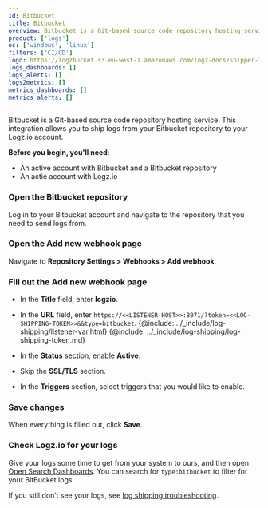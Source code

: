 ```yaml
---
id: Bitbucket
title: Bitbucket
overview: Bitbucket is a Git-based source code repository hosting service. This integration allows you to ship logs from your Bitbucket repository to your Logz.io account.
product: ['logs']
os: ['windows', 'linux']
filters: ['CI/CD']
logo: https://logzbucket.s3.eu-west-1.amazonaws.com/logz-docs/shipper-logos/bitbucket.png
logs_dashboards: []
logs_alerts: []
logs2metrics: []
metrics_dashboards: []
metrics_alerts: []
---
```




Bitbucket is a Git-based source code repository hosting service. This integration allows you to ship logs from your Bitbucket repository to your Logz.io account.

**Before you begin, you'll need**: 

* An active account with Bitbucket and a Bitbucket repository
* An actie account with Logz.io

 

### Open the Bitbucket repository

Log in to your Bitbucket account and navigate to the repository that you need to send logs from.

### Open the **Add new webhook** page

Navigate to **Repository Settings > Webhooks > Add webhook**.

### Fill out the **Add new webhook** page

* In the **Title** field, enter **logzio**.

* In the **URL** field, enter `https://<<LISTENER-HOST>>:8071/?token=<<LOG-SHIPPING-TOKEN>>&&type=bitbucket`. {@include: ../_include/log-shipping/listener-var.html} {@include: ../_include/log-shipping/log-shipping-token.md}

* In the **Status** section, enable **Active**.

* Skip the **SSL/TLS** section.

* In the **Triggers** section, select triggers that you would like to enable.

### Save changes

When everything is filled out, click **Save**.


### Check Logz.io for your logs

Give your logs some time to get from your system to ours, and then open [Open Search Dashboards](https://app.logz.io/#/dashboard/osd). You can search for `type:bitbucket` to filter for your BitBucket logs.
  
If you still don’t see your logs, see [log shipping troubleshooting](https://docs.logz.io/user-guide/log-shipping/log-shipping-troubleshooting.html).

 

